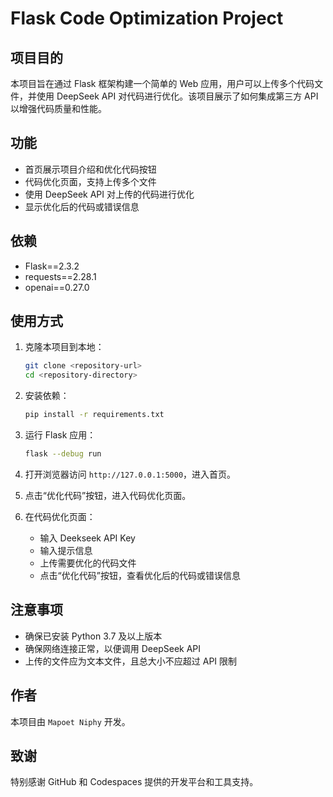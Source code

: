 # Flask Code Optimization Project

## 项目目的

本项目旨在通过 Flask 框架构建一个简单的 Web 应用，用户可以上传多个代码文件，并使用 DeepSeek API 对代码进行优化。该项目展示了如何集成第三方 API 以增强代码质量和性能。

## 功能

- 首页展示项目介绍和优化代码按钮
- 代码优化页面，支持上传多个文件
- 使用 DeepSeek API 对上传的代码进行优化
- 显示优化后的代码或错误信息

## 依赖

- Flask==2.3.2
- requests==2.28.1
- openai==0.27.0

## 使用方式

1. 克隆本项目到本地：
    ```sh
    git clone <repository-url>
    cd <repository-directory>
    ```

2. 安装依赖：
    ```sh
    pip install -r requirements.txt
    ```

3. 运行 Flask 应用：
    ```sh
    flask --debug run
    ```

4. 打开浏览器访问 `http://127.0.0.1:5000`，进入首页。

5. 点击“优化代码”按钮，进入代码优化页面。

6. 在代码优化页面：
    - 输入 Deekseek API Key
    - 输入提示信息
    - 上传需要优化的代码文件
    - 点击“优化代码”按钮，查看优化后的代码或错误信息

## 注意事项

- 确保已安装 Python 3.7 及以上版本
- 确保网络连接正常，以便调用 DeepSeek API
- 上传的文件应为文本文件，且总大小不应超过 API 限制

## 作者

本项目由 `Mapoet Niphy` 开发。

## 致谢

特别感谢 GitHub 和 Codespaces 提供的开发平台和工具支持。